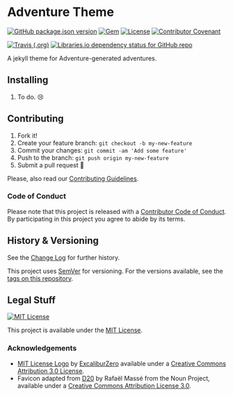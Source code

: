 # Adventure Theme

[![GitHub package.json version](https://img.shields.io/github/package-json/v/Nereare/adventure-theme)](https://github.com/Nereare/adventure-theme)
[![Gem](https://img.shields.io/gem/v/adventure_theme)](https://rubygems.org/gems/adventure_theme)
[![License](https://img.shields.io/github/license/Nereare/adventure-theme.svg)](https://github.com/Nereare/adventure-theme)
[![Contributor Covenant](https://img.shields.io/badge/Contributor%20Covenant-v1.4%20adopted-ff69b4.svg)](CODE-OF-CONDUCT.md)

[![Travis (.org)](https://img.shields.io/travis/Nereare/adventure-theme)](https://travis-ci.org/Nereare/adventure-theme)
[![Libraries.io dependency status for GitHub repo](https://img.shields.io/librariesio/github/Nereare/adventure-theme)](https://libraries.io/github/Nereare/adventure-theme)

A jekyll theme for Adventure-generated adventures.

## Installing

<!--
@todo Set installation instructions
@body If there is some installation method, define it on the [README file](README.md).
-->
1. To do. :cry:

## Contributing

1. Fork it!
2. Create your feature branch: `git checkout -b my-new-feature`
3. Commit your changes: `git commit -am 'Add some feature'`
4. Push to the branch: `git push origin my-new-feature`
5. Submit a pull request :tada:

Please, also read our [Contributing Guidelines](CONTRIBUTING.md).

### Code of Conduct

Please note that this project is released with a [Contributor Code of Conduct](CODE-OF-CONDUCT.md). By participating in this project you agree to abide by its terms.

## History & Versioning

See the [Change Log](CHANGELOG.md) for further history.

This project uses [SemVer](http://semver.org/) for versioning. For the versions available, see the [tags on this repository](https://github.com/Nereare/adventure-theme/tags).

## Legal Stuff

[![MIT License](https://i.imgur.com/Ze3dFob.png)](LICENSE.md)

This project is available under the [MIT License](https://opensource.org/licenses/MIT).

### Acknowledgements

* [MIT License Logo](http://excaliburzero.deviantart.com/art/MIT-License-Logo-595847140) by [ExcaliburZero](http://excaliburzero.deviantart.com/) available under a [Creative Commons Attribution 3.0 License](https://creativecommons.org/licenses/by/3.0/).
* Favicon adapted from [D20](https://thenounproject.com/term/d20/1279708/) by Rafaël Massé from the Noun Project, available under a [Creative Commons Attribution License 3.0](https://creativecommons.org/licenses/by/3.0/us/legalcode).
